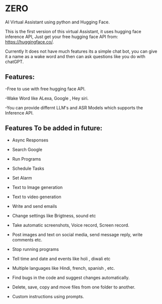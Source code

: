 # ZERO
AI Virtual Assistant using python and Hugging Face.

This is the first version of this virtual Assistant, it uses hugging face inference API, Just get your free hugging face API from: https://huggingface.co/.

Currently It does not have much features its a simple chat bot, you can give it a name as a wake word and then can ask questions like you do with chatGPT.



## Features:

  -Free to use with free hugging face API.
  
  -Wake Word like ALexa, Google , Hey siri.
  
  -You can provide differnt LLM's and ASR Models which supports the Inference API.


## Features To be added in future:

- Async Responses

- Search Google

- Run Programs

- Schedule Tasks

- Set Alarm

- Text to Image generation

- Text to video generation

- Write and send emails

- Change settings like Brigtness, sound etc

- Take automatic screenshots, Voice record, Screen record.

- Post images and text on social media, send message reply, write comments etc.

- Stop running programs

- Tell time and date and events like holi , diwali etc

- Multiple languages like Hindi, french, spanish , etc.

- Find bugs in the code and suggest changes automatically.

- Delete, save, copy and move files from one folder to another.

- Custom instructions using prompts.
